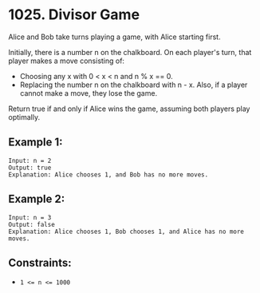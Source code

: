 # 1025. Divisor Game
Alice and Bob take turns playing a game, with Alice starting first.

Initially, there is a number n on the chalkboard. On each player's turn, that player makes a move consisting of:

* Choosing any x with 0 < x < n and n % x == 0.
* Replacing the number n on the chalkboard with n - x.
Also, if a player cannot make a move, they lose the game.

Return true if and only if Alice wins the game, assuming both players play optimally.

## Example 1:
```
Input: n = 2
Output: true
Explanation: Alice chooses 1, and Bob has no more moves.
```

## Example 2:
```
Input: n = 3
Output: false
Explanation: Alice chooses 1, Bob chooses 1, and Alice has no more moves.
```

## Constraints:

* `1 <= n <= 1000`